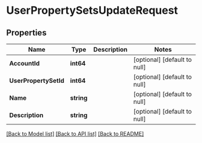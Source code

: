 # UserPropertySetsUpdateRequest

## Properties
Name | Type | Description | Notes
------------ | ------------- | ------------- | -------------
**AccountId** | **int64** |  | [optional] [default to null]
**UserPropertySetId** | **int64** |  | [optional] [default to null]
**Name** | **string** |  | [optional] [default to null]
**Description** | **string** |  | [optional] [default to null]

[[Back to Model list]](../README.md#documentation-for-models) [[Back to API list]](../README.md#documentation-for-api-endpoints) [[Back to README]](../README.md)


